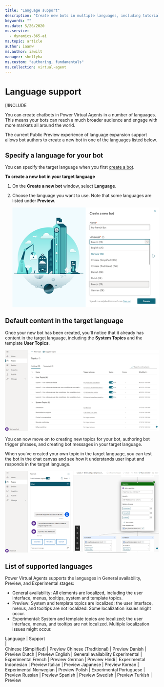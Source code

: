 ```yaml
---
title: "Language support"
description: "Create new bots in multiple languages, including tutorial and system topics."
keywords: ""
ms.date: 5/26/2020
ms.service:
  - dynamics-365-ai
ms.topic: article
author: iaanw
ms.author: iawilt
manager: shellyha
ms.custom: "authoring, fundamentals"
ms.collection: virtual-agent
---
```



# Language support

[!INCLUDE [](includes/cc-beta-prerelease-disclaimer.md)


You can create chatbots in Power Virtual Agents in a number of languages. This means your bots can reach a much broader audience and engage with more markets all around the world.

The current Public Preview experience of language expansion support allows bot authors to create a new bot in one of the languages listed below.

## Specify a language for your bot

You can specify the target language when you first [create a bot](authoring-first-bot.md).

**To create a new bot in your target language**


1. On the **Create a new bot** window, select **Language**.


2. Choose the language you want to use. Note that some languages are listed under **Preview**. 

    ![Language selection option](media/LanguageSelection.png "Language selection option")


## Default content in the target language

Once your new bot has been created, you'll notice that it already has content in the target language, including the **System Topics** and the template **User Topics**.

![Topics in target language](media/LanguageTopics.png "Topics in target language")

You can now move on to creating new topics for your bot, authoring bot trigger phrases, and creating bot messages in your target language.


When you've created your own topic in the target language, you can test the bot in the chat canvas and see how it understands user input and responds in the target language.

![Test in target language](media/LanguageTesting.png "Test in target language")

## List of supported languages

Power Virtual Agents supports the languages in General availability, Preview, and Experimental stages:

- General availability: All elements are localized, including the user interface, menus, tooltips, system and template topics.
- Preview: System and template topics are localized; the user interface, menus, and tooltips are not localized. Some localization issues might occur.
- Experimental: System and template topics are localized; the user interface, menus, and tooltips are not localized. Multiple localization issues might occur.


Language | Support  
  |  
Chinese (Simplified)        | Preview
Chinese (Traditional)       | Preview
Danish                      | Preview
Dutch                       | Preview
English                     | General availability
Experimental                | Experimental
French                      | Preview
German                      | Preview
Hindi                       | Experimental
Indonesian                  | Preview
Italian                     | Preview
Japanese                    | Preview
Korean                      | Experimental
Norwegian                   | Preview
Polish                      | Experimental
Portuguese                  | Preview
Russian                     | Preview
Spanish                     | Preview
Swedish                     | Preview
Turkish                     | Preview


